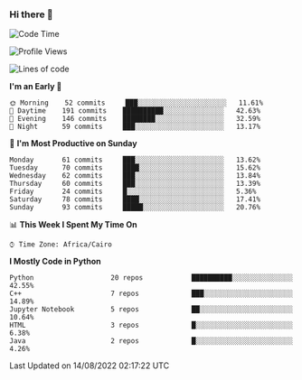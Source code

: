 ### Hi there 👋

<!--
**AMR-KELEG/AMR-KELEG** is a ✨ _special_ ✨ repository because its `README.md` (this file) appears on your GitHub profile.

Here are some ideas to get you started:

- 🔭 I’m currently working on ...
- 🌱 I’m currently learning ...
- 👯 I’m looking to collaborate on ...
- 🤔 I’m looking for help with ...
- 💬 Ask me about ...
- 📫 How to reach me: ...
- 😄 Pronouns: ...
- ⚡ Fun fact: ...
-->

<!--START_SECTION:waka-->
![Code Time](http://img.shields.io/badge/Code%20Time-0%20secs-blue)

![Profile Views](http://img.shields.io/badge/Profile%20Views-0-blue)

![Lines of code](https://img.shields.io/badge/From%20Hello%20World%20I%27ve%20Written-2%20Million%20lines%20of%20code-blue)

**I'm an Early 🐤** 

```text
🌞 Morning    52 commits     ███░░░░░░░░░░░░░░░░░░░░░░   11.61% 
🌆 Daytime    191 commits    ██████████░░░░░░░░░░░░░░░   42.63% 
🌃 Evening    146 commits    ████████░░░░░░░░░░░░░░░░░   32.59% 
🌙 Night      59 commits     ███░░░░░░░░░░░░░░░░░░░░░░   13.17%

```
📅 **I'm Most Productive on Sunday** 

```text
Monday       61 commits     ███░░░░░░░░░░░░░░░░░░░░░░   13.62% 
Tuesday      70 commits     ████░░░░░░░░░░░░░░░░░░░░░   15.62% 
Wednesday    62 commits     ███░░░░░░░░░░░░░░░░░░░░░░   13.84% 
Thursday     60 commits     ███░░░░░░░░░░░░░░░░░░░░░░   13.39% 
Friday       24 commits     █░░░░░░░░░░░░░░░░░░░░░░░░   5.36% 
Saturday     78 commits     ████░░░░░░░░░░░░░░░░░░░░░   17.41% 
Sunday       93 commits     █████░░░░░░░░░░░░░░░░░░░░   20.76%

```


📊 **This Week I Spent My Time On** 

```text
⌚︎ Time Zone: Africa/Cairo

```

**I Mostly Code in Python** 

```text
Python                   20 repos            ██████████░░░░░░░░░░░░░░░   42.55% 
C++                      7 repos             ███░░░░░░░░░░░░░░░░░░░░░░   14.89% 
Jupyter Notebook         5 repos             ██░░░░░░░░░░░░░░░░░░░░░░░   10.64% 
HTML                     3 repos             █░░░░░░░░░░░░░░░░░░░░░░░░   6.38% 
Java                     2 repos             █░░░░░░░░░░░░░░░░░░░░░░░░   4.26%

```



 Last Updated on 14/08/2022 02:17:22 UTC
<!--END_SECTION:waka-->
